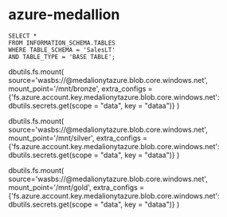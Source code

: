 # azure-medallion
```
SELECT * 
FROM INFORMATION_SCHEMA.TABLES 
WHERE TABLE_SCHEMA = 'SalesLT' 
AND TABLE_TYPE = 'BASE TABLE';
```
dbutils.fs.mount(
    source='wasbs://@medalionytazure.blob.core.windows.net',
    mount_point='/mnt/bronze',
    extra_configs = {'fs.azure.account.key.medalionytazure.blob.core.windows.net': dbutils.secrets.get(scope = "data", key = "dataa")}
)

dbutils.fs.mount(
    source='wasbs://@medalionytazure.blob.core.windows.net',
    mount_point='/mnt/silver',
    extra_configs = {'fs.azure.account.key.medalionytazure.blob.core.windows.net': dbutils.secrets.get(scope = "data", key = "dataa")}
)

dbutils.fs.mount(
    source='wasbs://@medalionytazure.blob.core.windows.net',
    mount_point='/mnt/gold',
    extra_configs = {'fs.azure.account.key.medalionytazure.blob.core.windows.net': dbutils.secrets.get(scope = "data", key = "dataa")}
)
